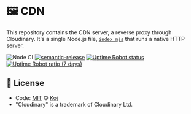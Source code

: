# 🖼 CDN

This repository contains the CDN server, a reverse proxy through Cloudinary. It's a single Node.js file, [`index.mjs`](./index.mjs) that runs a native HTTP server.

![Node CI](https://github.com/koj-co/cdn/workflows/Node%20CI/badge.svg)
[![semantic-release](https://img.shields.io/badge/%20%20%F0%9F%93%A6%F0%9F%9A%80-semantic--release-e10079.svg)](https://github.com/semantic-release/semantic-release)
[![Uptime Robot status](https://img.shields.io/uptimerobot/status/m785598125-299b5dae50aebc27d4a7c434)](https://kojcdn.com)
[![Uptime Robot ratio (7 days)](https://img.shields.io/uptimerobot/ratio/7/m785598125-299b5dae50aebc27d4a7c434)](https://status.koj.co)

## 📄 License

- Code: [MIT](./LICENSE) © [Koj](https://koj.co)
- "Cloudinary" is a trademark of Cloudinary Ltd.
